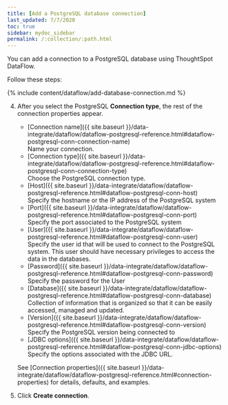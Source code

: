 ```yaml
---
title: [Add a PostgreSQL database connection]
last_updated: 7/7/2020
toc: true
sidebar: mydoc_sidebar
permalink: /:collection/:path.html
---
```

You can add a connection to a PostgreSQL database using ThoughtSpot DataFlow.

Follow these steps:

{% include content/dataflow/add-database-connection.md %}

4. After you select the PostgreSQL **Connection type**, the rest of the connection properties appear.

    * [Connection name]({{ site.baseurl }}/data-integrate/dataflow/dataflow-postgresql-reference.html#dataflow-postgresql-conn-connection-name)<br/>Name your connection.
    * [Connection type]({{ site.baseurl }}/data-integrate/dataflow/dataflow-postgresql-reference.html#dataflow-postgresql-conn-connection-type)<br/>Choose the PostgreSQL connection type.
    * [Host]({{ site.baseurl }}/data-integrate/dataflow/dataflow-postgresql-reference.html#dataflow-postgresql-conn-host)<br/>Specify the hostname or the IP address of the PostgreSQL system
    * [Port]({{ site.baseurl }}/data-integrate/dataflow/dataflow-postgresql-reference.html#dataflow-postgresql-conn-port)<br/>Specify the port associated to the PostgreSQL system
    * [User]({{ site.baseurl }}/data-integrate/dataflow/dataflow-postgresql-reference.html#dataflow-postgresql-conn-user)<br/>Specify the user id that will be used to connect to the PostgreSQL system. This user should have necessary privileges to access the data in the databases.
    * [Password]({{ site.baseurl }}/data-integrate/dataflow/dataflow-postgresql-reference.html#dataflow-postgresql-conn-password)<br/>Specify the password for the User
    * [Database]({{ site.baseurl }}/data-integrate/dataflow/dataflow-postgresql-reference.html#dataflow-postgresql-conn-database)<br/>Collection of information that is organized so that it can be easily accessed, managed and updated.
    * [Version]({{ site.baseurl }}/data-integrate/dataflow/dataflow-postgresql-reference.html#dataflow-postgresql-conn-version)<br/>Specify the PostgreSQL version being connected to
    * [JDBC options]({{ site.baseurl }}/data-integrate/dataflow/dataflow-postgresql-reference.html#dataflow-postgresql-conn-jdbc-options)<br/>Specify the options associated with the JDBC URL.

   See [Connection properties]({{ site.baseurl }}/data-integrate/dataflow/dataflow-postgresql-reference.html#connection-properties) for details, defaults, and examples.

5. Click **Create connection**.   
